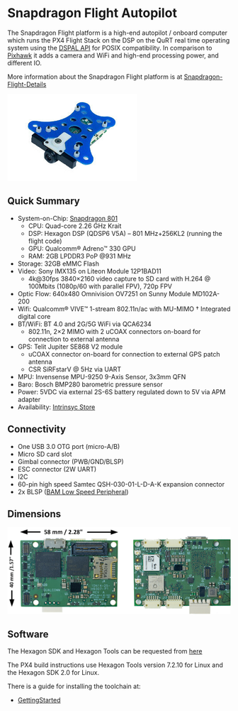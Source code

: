 # Snapdragon Flight Autopilot

The Snapdragon Flight platform is a high-end autopilot / onboard computer which runs the PX4 Flight Stack on the DSP on the QuRT real time operating system using the [DSPAL API](https://github.com/ATLFlight/dspal) for POSIX compatibility. In comparison to [Pixhawk](hardware-pixhawk.md) it adds a camera and WiFi and high-end processing power, and different IO.

More information about the Snapdragon Flight platform is at [Snapdragon-Flight-Details](https://www.intrinsyc.com/qualcomm-snapdragon-flight-details/)

![](images/hardware/hardware-snapdragon.jpg)

## Quick Summary

  * System-on-Chip: [Snapdragon 801](https://www.qualcomm.com/products/snapdragon/processors/801)
    * CPU: Quad-core 2.26 GHz Krait
    * DSP: Hexagon DSP (QDSP6 V5A) – 801 MHz+256KL2 (running the flight code)
    * GPU: Qualcomm® Adreno™ 330 GPU
    * RAM: 2GB LPDDR3 PoP @931 MHz
  * Storage: 32GB eMMC Flash
  * Video: Sony IMX135 on Liteon Module 12P1BAD11
    * 4k@30fps 3840×2160 video capture to SD card with H.264 @ 100Mbits (1080p/60 with parallel FPV), 720p FPV
  * Optic Flow: 640x480 Omnivision OV7251 on Sunny Module MD102A-200
  * Wifi: Qualcomm® VIVE™ 1-stream 802.11n/ac with MU-MIMO † Integrated digital core
  * BT/WiFi: BT 4.0 and 2G/5G WiFi via QCA6234
    * 802.11n, 2×2 MIMO with 2 uCOAX connectors on-board for connection to external antenna
  * GPS: Telit Jupiter SE868 V2 module
    * uCOAX connector on-board for connection to external GPS patch antenna 
    * CSR SiRFstarV @ 5Hz via UART
  * MPU: Invensense MPU-9250 9-Axis Sensor, 3x3mm QFN
  * Baro: Bosch BMP280 barometric pressure sensor
  * Power: 5VDC via external 2S-6S battery regulated down to 5V via APM adapter
  * Availability: [Intrinsyc Store](http://shop.intrinsyc.com/products/snapdragon-flight-dev-kit)

## Connectivity

  * One USB 3.0 OTG port (micro-A/B)
  * Micro SD card slot
  * Gimbal connector (PWB/GND/BLSP)
  * ESC connector (2W UART)
  * I2C
  * 60-pin high speed Samtec QSH-030-01-L-D-A-K expansion connector
  * 2x BLSP ([BAM Low Speed Peripheral](http://www.inforcecomputing.com/public_docs/BLSPs_on_Inforce_6540_6501_Snapdragon_805.pdf))

## Dimensions

![](images/hardware/hardware-snapdragon-dimensions.png)

## Software

The Hexagon SDK and Hexagon Tools can be requested from [here](https://developer.qualcomm.com/software/hexagon-dsp-sdk/application)

The PX4 build instructions use Hexagon Tools version 7.2.10 for Linux and the Hexagon SDK 2.0 for Linux.

There is a guide for installing the toolchain at:

  * [GettingStarted](https://github.com/ATLFlight/ATLFlightDocs/blob/master/GettingStarted.md)


